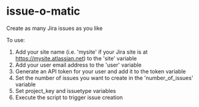 # issue-o-matic
Create as many Jira issues as you like

To use:

1) Add your site name (i.e. 'mysite' if your Jira site is at https://mysite.atlassian.net) to the 'site' variable
2) Add your user email address to the 'user' variable
3) Generate an API token for your user and add it to the token variable
4) Set the number of issues you want to create in the 'number_of_issues' variable
5) Set project_key and issuetype variables
6) Execute the script to trigger issue creation
